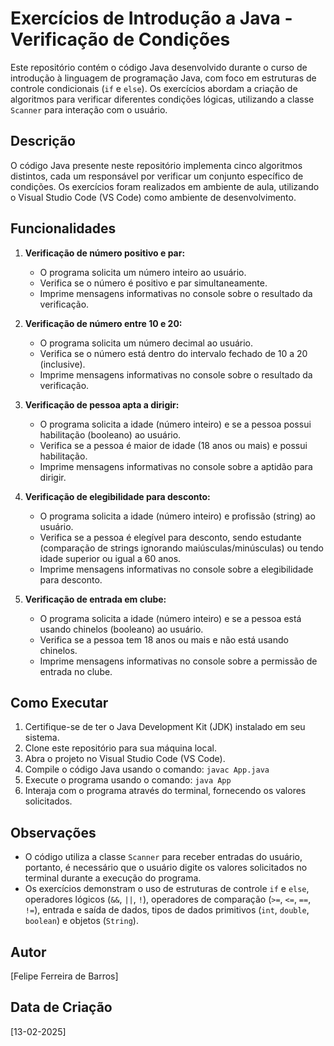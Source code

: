 # Exercícios de Introdução a Java - Verificação de Condições

Este repositório contém o código Java desenvolvido durante o curso de introdução à linguagem de programação Java, com foco em estruturas de controle condicionais (`if` e `else`). Os exercícios abordam a criação de algoritmos para verificar diferentes condições lógicas, utilizando a classe `Scanner` para interação com o usuário.

## Descrição

O código Java presente neste repositório implementa cinco algoritmos distintos, cada um responsável por verificar um conjunto específico de condições. Os exercícios foram realizados em ambiente de aula, utilizando o Visual Studio Code (VS Code) como ambiente de desenvolvimento.

## Funcionalidades

1. **Verificação de número positivo e par:**
   - O programa solicita um número inteiro ao usuário.
   - Verifica se o número é positivo e par simultaneamente.
   - Imprime mensagens informativas no console sobre o resultado da verificação.

2. **Verificação de número entre 10 e 20:**
   - O programa solicita um número decimal ao usuário.
   - Verifica se o número está dentro do intervalo fechado de 10 a 20 (inclusive).
   - Imprime mensagens informativas no console sobre o resultado da verificação.

3. **Verificação de pessoa apta a dirigir:**
   - O programa solicita a idade (número inteiro) e se a pessoa possui habilitação (booleano) ao usuário.
   - Verifica se a pessoa é maior de idade (18 anos ou mais) e possui habilitação.
   - Imprime mensagens informativas no console sobre a aptidão para dirigir.

4. **Verificação de elegibilidade para desconto:**
   - O programa solicita a idade (número inteiro) e profissão (string) ao usuário.
   - Verifica se a pessoa é elegível para desconto, sendo estudante (comparação de strings ignorando maiúsculas/minúsculas) ou tendo idade superior ou igual a 60 anos.
   - Imprime mensagens informativas no console sobre a elegibilidade para desconto.

5. **Verificação de entrada em clube:**
   - O programa solicita a idade (número inteiro) e se a pessoa está usando chinelos (booleano) ao usuário.
   - Verifica se a pessoa tem 18 anos ou mais e não está usando chinelos.
   - Imprime mensagens informativas no console sobre a permissão de entrada no clube.

## Como Executar

1. Certifique-se de ter o Java Development Kit (JDK) instalado em seu sistema.
2. Clone este repositório para sua máquina local.
3. Abra o projeto no Visual Studio Code (VS Code).
4. Compile o código Java usando o comando: `javac App.java`
5. Execute o programa usando o comando: `java App`
6. Interaja com o programa através do terminal, fornecendo os valores solicitados.

## Observações

- O código utiliza a classe `Scanner` para receber entradas do usuário, portanto, é necessário que o usuário digite os valores solicitados no terminal durante a execução do programa.
- Os exercícios demonstram o uso de estruturas de controle `if` e `else`, operadores lógicos (`&&`, `||`, `!`), operadores de comparação (`>=`, `<=`, `==`, `!=`), entrada e saída de dados, tipos de dados primitivos (`int`, `double`, `boolean`) e objetos (`String`).

## Autor

[Felipe Ferreira de Barros]

## Data de Criação

[13-02-2025]

